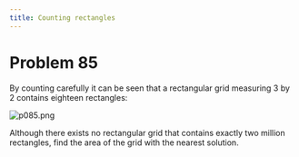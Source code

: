 ```yaml
---
title: Counting rectangles
---
```

# Problem 85

By counting carefully it can be seen that a rectangular grid measuring 3 by 2 contains eighteen rectangles:

![p085.png](https://projecteuler.net/project/images/p085.png)

Although there exists no rectangular grid that contains exactly two million rectangles, find the area of the grid with the nearest solution.
